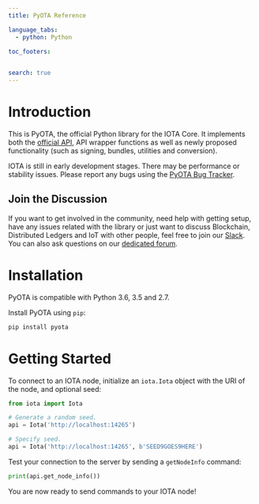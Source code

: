 ```yaml
---
title: PyOTA Reference

language_tabs:
  - python: Python

toc_footers:
  

search: true
---
```


# Introduction

This is PyOTA, the official Python library for the IOTA Core.
It implements both the [official API](https://iota.readme.io/), API wrapper functions as well as newly proposed functionality (such as signing, bundles, utilities and conversion).

<aside class="notice">
  IOTA is still in early development stages.
  There may be performance or stability issues.
  Please report any bugs using the <a href="https://github.com/iotaledger/iota.lib.py/issues">PyOTA Bug Tracker</a>.
</aside>

## Join the Discussion

If you want to get involved in the community, need help with getting setup, have any issues related with the library or just want to discuss Blockchain, Distributed Ledgers and IoT with other people, feel free to join our [Slack](http://slack.iotatoken.com/).
You can also ask questions on our [dedicated forum](https://forum.iotatoken.com/).

# Installation
PyOTA is compatible with Python 3.6, 3.5 and 2.7.

Install PyOTA using `pip`:

```bash
pip install pyota
```

# Getting Started
To connect to an IOTA node, initialize an `iota.Iota` object with the URI of the node, and optional seed:

```python
from iota import Iota

# Generate a random seed.
api = Iota('http://localhost:14265')

# Specify seed.
api = Iota('http://localhost:14265', b'SEED9GOES9HERE')
```
Test your connection to the server by sending a `getNodeInfo` command:

```python
print(api.get_node_info())
```

You are now ready to send commands to your IOTA node!
